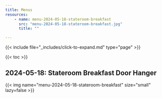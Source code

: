 ```yaml
---
title: Menus
resources:
    - name: menu-2024-05-18-stateroom-breakfast
      src: "menu-2024-05-18-stateroom-breakfast.jpg"
      title: ""

---
```


{{< include file="_includes/click-to-expand.md" type="page" >}}

{{< toc >}}

## 2024-05-18: Stateroom Breakfast Door Hanger

{{< img name="menu-2024-05-18-stateroom-breakfast" size="small" lazy=false >}}
